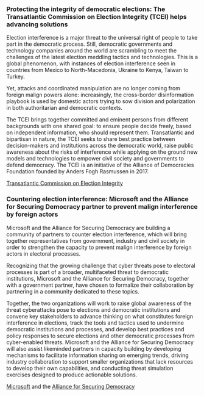 ### Protecting the integrity of democratic elections: The Transatlantic Commission on Election Integrity (TCEI) helps advancing solutions

Election interference is a major threat to the universal right of people to take part in the democratic process. Still, democratic governments and technology companies around the world are scrambling to meet the challenges of the latest election meddling tactics and technologies. This is a global phenomenon, with instances of election interference seen in countries from Mexico to North-Macedonia, Ukraine to Kenya, Taiwan to Turkey.

Yet, attacks and coordinated manipulation are no longer coming from foreign malign powers alone: increasingly, the cross-border disinformation playbook is used by domestic actors trying to sow division and polarization in both authoritarian and democratic contexts.

The TCEI brings together committed and eminent persons from different backgrounds with one shared goal: to ensure people decide freely, based on independent information, who should represent them. Transatlantic and bipartisan in nature, the TCEI seeks to share best practice between decision-makers and institutions across the democratic world, raise public awareness about the risks of interference while applying on the ground new models and technologies to empower civil society and governments to defend democracy. The TCEI is an initiative of the Alliance of Democracies Foundation founded by Anders Fogh Rasmussen in 2017.

[Transatlantic Commission on Election Integrity](https://www.allianceofdemocracies.org/transatlantic-commission-on-election-integrity/)

### Countering election interference: Microsoft and the Alliance for Securing Democracy partner to prevent malign interference by foreign actors

Microsoft and the Alliance for Securing Democracy are building a community of partners to counter election interference, which will bring together representatives from government, industry and civil society in order to strengthen the capacity to prevent malign interference by foreign actors in electoral processes.

Recognizing that the growing challenge that cyber threats pose to electoral processes is part of a broader, multifaceted threat to democratic institutions, Microsoft and the Alliance for Securing Democracy, together with a government partner, have chosen to formalize their collaboration by partnering in a community dedicated to these topics.

Together, the two organizations will work to raise global awareness of the threat cyberattacks pose to elections and democratic institutions and convene key stakeholders to advance thinking on what constitutes foreign interference in elections, track the tools and tactics used to undermine democratic institutions and processes, and develop best practices and policy responses to secure elections and other democratic processes from cyber-enabled threats. Microsoft and the Alliance for Securing Democracy will also assist likeminded partners in capacity building by developing mechanisms to facilitate information sharing on emerging trends, driving industry collaboration to support smaller organizations that lack resources to develop their own capabilities, and conducting threat simulation exercises designed to produce actionable solutions.

[Microsoft](https://www.microsoft.com/) and the [Alliance for Securing Democracy](https://securingdemocracy.gmfus.org/)
